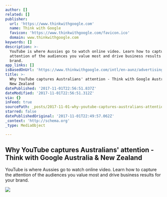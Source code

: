 ```yaml
---
author: []
related: []
publisher:
  url: 'https://www.thinkwithgoogle.com'
  name: Think with Google
  favicon: 'https://www.thinkwithgoogle.com/favicon.ico'
  domain: www.thinkwithgoogle.com
keywords: []
description: >-
  YouTube is where Aussies go to watch online video. Learn how to capture the
  attention of the audiences you value most and drive business results for your
  brand.
app_links: []
isBasedOnUrl: 'https://www.thinkwithgoogle.com/intl/en-aunz/advertising-channels/video/'
title: >-
  Why YouTube captures Australians' attention - Think with Google Australia &
  New Zealand
datePublished: '2017-11-01T22:56:51.837Z'
dateModified: '2017-11-01T22:56:51.312Z'
via: {}
inFeed: true
sourcePath: _posts/2017-11-01-why-youtube-captures-australians-attention-think-with-goo.md
starred: false
datePublishedOriginal: '2017-11-01T22:49:57.062Z'
_context: 'http://schema.org'
_type: MediaObject

---
```

<article style=""><h1>Why YouTube captures Australians' attention - Think with Google Australia &amp; New Zealand</h1><p>YouTube is where Aussies go to watch online video. Learn how to capture the attention of the audiences you value most and drive business results for your brand.</p><img src="https://storage.googleapis.com/twg-content/original_images/YT_AU_Brandcast_SocialMocks_2C_091517.png" /></article>